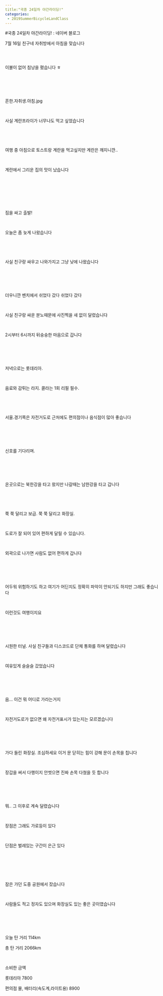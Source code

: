 ```yaml
---
title:"국종 24일차 야간라이딩!"
categories:
 - 2019SummerBicycleLandClass
---
```

#국종 24일차 야간라이딩! : 네이버 블로그
<div class="wrap_rabbit pcol2 _param(1) _postViewArea221592966154" id="post-view221592966154">
<!-- Rabbit HTML --><div class="se-viewer se-theme-default" lang="ko-KR">
<!-- SE_DOC_HEADER_END -->
<div class="se-main-container">
<div class="se-component se-text se-l-default" id="SE-e1c076db-3268-4607-a613-4c12db84ee5c">
<div class="se-component-content">
<div class="se-section se-section-text se-l-default">
<div class="se-module se-module-text"><!-- SE-TEXT { --><p class="se-text-paragraph se-text-paragraph-align-" id="SE-60f5cee5-06f6-43fb-993e-7bac69506a27" style=""><span class="se-fs- se-ff-" id="SE-f80e57f4-1355-4517-b7be-09fb26049b82" style="">7월 16일 친구네 자취방에서 아침을 맞습니다</span></p><!-- } SE-TEXT --><!-- SE-TEXT { --><p class="se-text-paragraph se-text-paragraph-align-" id="SE-de586cf6-dc73-4019-99da-df51dede280b" style=""><span class="se-fs- se-ff-" id="SE-5d3bfe40-6d00-45fd-8677-87690f274d4a" style="">​</span></p><!-- } SE-TEXT --></div>
</div>
</div>
</div> <div class="se-component se-image se-l-default" id="SE-6e0d2f92-5d29-4f56-9afb-affd9349dd02">
<div class="se-component-content se-component-content-fit">
<div class="se-section se-section-image se-l-default se-section-align-">
<a class="se-module se-module-image __se_image_link __se_link" data-linkdata='{"id" : "SE-6e0d2f92-5d29-4f56-9afb-affd9349dd02", "src" : "https://postfiles.pstatic.net/MjAxOTA3MjJfNjQg/MDAxNTYzNzkyNzQ3Nzk0.pVGHLXIDqh_KLB9o9grx01T6Fj5rwHZs7n7s2G1at9Eg.9ve-BYwSg1542ltAL5sQo9LPvnTTHvI6XqKP_-KpDokg.JPEG.dls32208/20190716_022103.jpg", "linkUse" : "false", "link" : ""}' data-linktype="img" href="#" onclick="return false;" style=" ">
<img alt="" class="se-image-resource" data-height="1232" data-lazy-src="https://postfiles.pstatic.net/MjAxOTA3MjJfNjQg/MDAxNTYzNzkyNzQ3Nzk0.pVGHLXIDqh_KLB9o9grx01T6Fj5rwHZs7n7s2G1at9Eg.9ve-BYwSg1542ltAL5sQo9LPvnTTHvI6XqKP_-KpDokg.JPEG.dls32208/20190716_022103.jpg?type=w966" data-width="693" src="https://postfiles.pstatic.net/MjAxOTA3MjJfNjQg/MDAxNTYzNzkyNzQ3Nzk0.pVGHLXIDqh_KLB9o9grx01T6Fj5rwHZs7n7s2G1at9Eg.9ve-BYwSg1542ltAL5sQo9LPvnTTHvI6XqKP_-KpDokg.JPEG.dls32208/20190716_022103.jpg?type=w80_blur">
</img></a> </div>
</div>
</div> <div class="se-component se-text se-l-default" id="SE-d3a5a731-e25f-4577-92df-709512059a50">
<div class="se-component-content">
<div class="se-section se-section-text se-l-default">
<div class="se-module se-module-text"><!-- SE-TEXT { --><p class="se-text-paragraph se-text-paragraph-align-" id="SE-c2b13d65-5585-4669-aea7-9647e88e6c70" style=""><span class="se-fs- se-ff-" id="SE-f2a4a55c-f291-4d93-9af4-6f935cc50156" style="">이불이 없어 침낭을 폈습니다 ㅎ</span></p><!-- } SE-TEXT --><!-- SE-TEXT { --><p class="se-text-paragraph se-text-paragraph-align-" id="SE-44fec364-3a39-4ba1-8d76-1feab66a7fab" style=""><span class="se-fs- se-ff-" id="SE-ead68c23-2c1e-47fc-9374-95d00b98a701" style="">​</span></p><!-- } SE-TEXT --><!-- SE-TEXT { --><p class="se-text-paragraph se-text-paragraph-align-" id="SE-3790f23d-f42f-4290-9c6a-86cf6dd6109f" style=""><span class="se-fs- se-ff-" id="SE-489e882b-c153-4d98-a36c-65207d4b52ff" style="">​</span></p><!-- } SE-TEXT --></div>
</div>
</div>
</div> <div class="se-component se-image se-l-default" id="SE-5a208364-db99-42b1-8417-269b80f63e0c">
<div class="se-component-content se-component-content-fit">
<div class="se-section se-section-image se-l-default se-section-align-">
<a class="se-module se-module-image __se_image_link __se_link" data-linkdata='{"id" : "SE-5a208364-db99-42b1-8417-269b80f63e0c", "src" : "https://postfiles.pstatic.net/MjAxOTA3MjJfMTY4/MDAxNTYzNzkyNzUwMzQ5.6vusdwH9wuo6eOU04H5xmPVbUxHOERoBLVIYcRtnPmUg.gVEcJuXx78lV4F86KS5bgZKUxAA8ATudpTOo4KtPNAEg.JPEG.dls32208/20190716_133126.jpg", "linkUse" : "false", "link" : ""}' data-linktype="img" href="#" onclick="return false;" style=" ">
<img alt="" class="se-image-resource" data-height="1232" data-lazy-src="https://postfiles.pstatic.net/MjAxOTA3MjJfMTY4/MDAxNTYzNzkyNzUwMzQ5.6vusdwH9wuo6eOU04H5xmPVbUxHOERoBLVIYcRtnPmUg.gVEcJuXx78lV4F86KS5bgZKUxAA8ATudpTOo4KtPNAEg.JPEG.dls32208/20190716_133126.jpg?type=w966" data-width="693" src="https://postfiles.pstatic.net/MjAxOTA3MjJfMTY4/MDAxNTYzNzkyNzUwMzQ5.6vusdwH9wuo6eOU04H5xmPVbUxHOERoBLVIYcRtnPmUg.gVEcJuXx78lV4F86KS5bgZKUxAA8ATudpTOo4KtPNAEg.JPEG.dls32208/20190716_133126.jpg?type=w80_blur">
</img></a> </div>
</div>
</div> <div class="se-component se-text se-l-default" id="SE-ade3651f-66b8-498e-b2de-0f87a72cf5ef">
<div class="se-component-content">
<div class="se-section se-section-text se-l-default">
<div class="se-module se-module-text"><!-- SE-TEXT { --><p class="se-text-paragraph se-text-paragraph-align-" id="SE-53fd294d-2c62-4bcc-8d06-673fe4af3299" style=""><span class="se-fs- se-ff-" id="SE-5645be4f-bc02-4d7c-8a17-e450ae2febf4" style="">흔한.자취생.아침.jpg</span></p><!-- } SE-TEXT --><!-- SE-TEXT { --><p class="se-text-paragraph se-text-paragraph-align-" id="SE-5c0aa268-879a-4d52-9e5d-605994c8aa47" style=""><span class="se-fs- se-ff-" id="SE-c91ec35a-4cc6-43a5-a6c6-4ebc65426a47" style="">​</span></p><!-- } SE-TEXT --><!-- SE-TEXT { --><p class="se-text-paragraph se-text-paragraph-align-" id="SE-9abd9a25-8cd5-41e9-a638-c97c00003e79" style=""><span class="se-fs- se-ff-" id="SE-1c284af2-172d-4833-98e6-721b482dc018" style="">사실 계란프라이가 너무나도 먹고 싶었습니다</span></p><!-- } SE-TEXT --><!-- SE-TEXT { --><p class="se-text-paragraph se-text-paragraph-align-" id="SE-62606d51-eb09-4f74-af25-007c3d99ea5c" style=""><span class="se-fs- se-ff-" id="SE-a8622d7b-549c-4998-b725-06596e32da0f" style="">​</span></p><!-- } SE-TEXT --><!-- SE-TEXT { --><p class="se-text-paragraph se-text-paragraph-align-" id="SE-fbda34a5-a5c6-44f6-bf95-1e88ab7b703e" style=""><span class="se-fs- se-ff-" id="SE-e08e8123-c752-4712-afc9-eefe45f3547b" style="">​</span></p><!-- } SE-TEXT --><!-- SE-TEXT { --><p class="se-text-paragraph se-text-paragraph-align-" id="SE-b72ca21f-589a-4a6a-8daa-29738f4c6f61" style=""><span class="se-fs- se-ff-" id="SE-65567a10-2b31-40d8-9e6f-b7a4e9f30469" style="">여행 중 아침으로 토스트랑 계란을 먹고싶지만 계란은 깨지니깐..</span></p><!-- } SE-TEXT --><!-- SE-TEXT { --><p class="se-text-paragraph se-text-paragraph-align-" id="SE-ab720623-96d6-4149-9c06-b3b2821ba5e8" style=""><span class="se-fs- se-ff-" id="SE-bc186b02-36bc-4893-84a7-1b57959190c2" style="">​</span></p><!-- } SE-TEXT --><!-- SE-TEXT { --><p class="se-text-paragraph se-text-paragraph-align-" id="SE-8a33cd71-1fe6-4e78-b0b8-d290fa043f3b" style=""><span class="se-fs- se-ff-" id="SE-53227eb7-fa4b-48ca-b0d1-058d266b15d3" style="">계란에서 그리운 집의 맛이 났습니다</span></p><!-- } SE-TEXT --><!-- SE-TEXT { --><p class="se-text-paragraph se-text-paragraph-align-" id="SE-a45f2155-97e1-481d-8293-ca86cb141224" style=""><span class="se-fs- se-ff-" id="SE-88b2de9d-8183-4041-a61b-80a72422a8b7" style="">​</span></p><!-- } SE-TEXT --><!-- SE-TEXT { --><p class="se-text-paragraph se-text-paragraph-align-" id="SE-7e5f475f-1a01-4e48-949d-7580af53ac21" style=""><span class="se-fs- se-ff-" id="SE-1e916746-6aba-4385-a912-59d5b3ecbe95" style="">​</span></p><!-- } SE-TEXT --><!-- SE-TEXT { --><p class="se-text-paragraph se-text-paragraph-align-" id="SE-ee1decd8-7b40-4e0a-b22a-5ac76f269c75" style=""><span class="se-fs- se-ff-" id="SE-9cd5329a-6736-4710-819c-5bcab05d2214" style="">​</span></p><!-- } SE-TEXT --></div>
</div>
</div>
</div> <div class="se-component se-image se-l-default" id="SE-103f06d6-8de8-43ce-b203-d82af9d03c42">
<div class="se-component-content se-component-content-fit">
<div class="se-section se-section-image se-l-default se-section-align-">
<a class="se-module se-module-image __se_image_link __se_link" data-linkdata='{"id" : "SE-103f06d6-8de8-43ce-b203-d82af9d03c42", "src" : "https://postfiles.pstatic.net/MjAxOTA3MjJfNiAg/MDAxNTYzNzkyNzUxODY3.qbPeqfxUY9p0EYaAYEBgtPNyzIKuTLLQ5dlPpmpGV6Mg.51-U3EzGBjvmTm3we9nI_ZDWX8sV4JjM4wFslZoNfu0g.JPEG.dls32208/20190716_154424.jpg", "linkUse" : "false", "link" : ""}' data-linktype="img" href="#" onclick="return false;" style=" ">
<img alt="" class="se-image-resource" data-height="1232" data-lazy-src="https://postfiles.pstatic.net/MjAxOTA3MjJfNiAg/MDAxNTYzNzkyNzUxODY3.qbPeqfxUY9p0EYaAYEBgtPNyzIKuTLLQ5dlPpmpGV6Mg.51-U3EzGBjvmTm3we9nI_ZDWX8sV4JjM4wFslZoNfu0g.JPEG.dls32208/20190716_154424.jpg?type=w966" data-width="693" src="https://postfiles.pstatic.net/MjAxOTA3MjJfNiAg/MDAxNTYzNzkyNzUxODY3.qbPeqfxUY9p0EYaAYEBgtPNyzIKuTLLQ5dlPpmpGV6Mg.51-U3EzGBjvmTm3we9nI_ZDWX8sV4JjM4wFslZoNfu0g.JPEG.dls32208/20190716_154424.jpg?type=w80_blur">
</img></a> </div>
</div>
</div> <div class="se-component se-text se-l-default" id="SE-3acd7157-8359-4cc5-b519-6e42eb1e3e52">
<div class="se-component-content">
<div class="se-section se-section-text se-l-default">
<div class="se-module se-module-text"><!-- SE-TEXT { --><p class="se-text-paragraph se-text-paragraph-align-" id="SE-3411aac6-7e1e-4520-90e0-7138fbea6cac" style=""><span class="se-fs- se-ff-" id="SE-f05f2d2c-f726-4adb-9a6d-6f9a80e7097d" style="">짐을 싸고 출발!</span></p><!-- } SE-TEXT --><!-- SE-TEXT { --><p class="se-text-paragraph se-text-paragraph-align-" id="SE-00673cb7-0486-45ce-bb23-629cc5d53aad" style=""><span class="se-fs- se-ff-" id="SE-e2ceeb62-6b23-4f2d-8c36-b7feb03c3074" style="">​</span></p><!-- } SE-TEXT --><!-- SE-TEXT { --><p class="se-text-paragraph se-text-paragraph-align-" id="SE-c97617c1-4c67-48fe-a68f-a002fec1fa1a" style=""><span class="se-fs- se-ff-" id="SE-97aa050c-16eb-4f08-8f98-58838041872c" style="">오늘은 좀 늦게 나왔습니다</span></p><!-- } SE-TEXT --><!-- SE-TEXT { --><p class="se-text-paragraph se-text-paragraph-align-" id="SE-549a50d4-7fae-4a9f-a443-2ffe1ae89d49" style=""><span class="se-fs- se-ff-" id="SE-d0bc760c-f067-41d0-b881-4ffc638489ac" style="">​</span></p><!-- } SE-TEXT --><!-- SE-TEXT { --><p class="se-text-paragraph se-text-paragraph-align-" id="SE-d8d05fff-addd-4646-83b7-ffbc221cf8ef" style=""><span class="se-fs- se-ff-" id="SE-3ad8094c-62ed-4190-b0f8-1286ea9c4599" style="">​</span></p><!-- } SE-TEXT --><!-- SE-TEXT { --><p class="se-text-paragraph se-text-paragraph-align-" id="SE-d3568089-914d-4b83-9eeb-ec036a298558" style=""><span class="se-fs- se-ff-" id="SE-57a61f98-facd-44d0-92f5-f867e2fd7bee" style="">사실 친구랑 싸우고 나와가지고 그냥 낮에 나왔습니다</span></p><!-- } SE-TEXT --><!-- SE-TEXT { --><p class="se-text-paragraph se-text-paragraph-align-" id="SE-36235492-60a7-4c6e-b4bb-26448de664a2" style=""><span class="se-fs- se-ff-" id="SE-36bedaab-a482-4fae-a192-a30fa30aef4c" style="">​</span></p><!-- } SE-TEXT --><!-- SE-TEXT { --><p class="se-text-paragraph se-text-paragraph-align-" id="SE-4b8786ae-a13a-4f70-b74e-734caaafb5f7" style=""><span class="se-fs- se-ff-" id="SE-1d192a74-046c-46c5-b826-98ebd79aa321" style="">​</span></p><!-- } SE-TEXT --></div>
</div>
</div>
</div> <div class="se-component se-image se-l-default" id="SE-e9cb8312-9292-44dc-a629-891f4e55680a">
<div class="se-component-content se-component-content-fit">
<div class="se-section se-section-image se-l-default se-section-align-">
<a class="se-module se-module-image __se_image_link __se_link" data-linkdata='{"id" : "SE-e9cb8312-9292-44dc-a629-891f4e55680a", "src" : "https://postfiles.pstatic.net/MjAxOTA3MjJfMjUw/MDAxNTYzNzkyNzUzOTEy.kn0mm3DZj6Q2tBSvhRlLZLsl0sRx7E0-aj6bTrvGPzIg.n2cgzDbeHY6mw9xPTPeE0r_tWDJsdzEhXlhb_i36PLAg.JPEG.dls32208/20190716_170705.jpg", "linkUse" : "false", "link" : ""}' data-linktype="img" href="#" onclick="return false;" style=" ">
<img alt="" class="se-image-resource" data-height="389" data-lazy-src="https://postfiles.pstatic.net/MjAxOTA3MjJfMjUw/MDAxNTYzNzkyNzUzOTEy.kn0mm3DZj6Q2tBSvhRlLZLsl0sRx7E0-aj6bTrvGPzIg.n2cgzDbeHY6mw9xPTPeE0r_tWDJsdzEhXlhb_i36PLAg.JPEG.dls32208/20190716_170705.jpg?type=w966" data-width="693" src="https://postfiles.pstatic.net/MjAxOTA3MjJfMjUw/MDAxNTYzNzkyNzUzOTEy.kn0mm3DZj6Q2tBSvhRlLZLsl0sRx7E0-aj6bTrvGPzIg.n2cgzDbeHY6mw9xPTPeE0r_tWDJsdzEhXlhb_i36PLAg.JPEG.dls32208/20190716_170705.jpg?type=w80_blur">
</img></a> </div>
</div>
</div> <div class="se-component se-text se-l-default" id="SE-2068877b-9205-47c3-833f-086057160d94">
<div class="se-component-content">
<div class="se-section se-section-text se-l-default">
<div class="se-module se-module-text"><!-- SE-TEXT { --><p class="se-text-paragraph se-text-paragraph-align-" id="SE-c1ef0a27-1d16-404b-894d-12c4318bba7e" style=""><span class="se-fs- se-ff-" id="SE-688852f1-7494-49b4-94ea-27b8f651c541" style="">더우니깐 벤치에서 쉬었다 갔다 쉬었다 갔다</span></p><!-- } SE-TEXT --><!-- SE-TEXT { --><p class="se-text-paragraph se-text-paragraph-align-" id="SE-28fe957d-c7ee-45da-bb0a-9e6a28f24612" style=""><span class="se-fs- se-ff-" id="SE-c50c3266-cd94-4d4f-90c9-57323994b225" style="">​</span></p><!-- } SE-TEXT --><!-- SE-TEXT { --><p class="se-text-paragraph se-text-paragraph-align-" id="SE-cf42c337-35f1-462d-9b07-f4a6aa829afd" style=""><span class="se-fs- se-ff-" id="SE-94424bc3-b3fc-4a0a-868c-bd9b7f0ac282" style="">사실 친구랑 싸운 분노때문에 사진찍을 새 없이 달렸습니다</span></p><!-- } SE-TEXT --><!-- SE-TEXT { --><p class="se-text-paragraph se-text-paragraph-align-" id="SE-3118ea9e-e16b-44e9-8758-1212a42a359d" style=""><span class="se-fs- se-ff-" id="SE-bc9f383b-c68d-45ae-9188-df6920bee6aa" style="">​</span></p><!-- } SE-TEXT --><!-- SE-TEXT { --><p class="se-text-paragraph se-text-paragraph-align-" id="SE-cb7ecfac-0275-4963-a658-83a57f0d6fcc" style=""><span class="se-fs- se-ff-" id="SE-cc98ebf3-1dfb-4321-a0a0-4cef7ffee897" style="">2시부터 6시까지 뒤숭숭한 마음으로 갑니다</span></p><!-- } SE-TEXT --><!-- SE-TEXT { --><p class="se-text-paragraph se-text-paragraph-align-" id="SE-f58d351c-39ca-4c2e-be3b-2f19375c5054" style=""><span class="se-fs- se-ff-" id="SE-52eb4c18-f4a4-4aa5-a822-5d2124535e25" style="">​</span></p><!-- } SE-TEXT --><!-- SE-TEXT { --><p class="se-text-paragraph se-text-paragraph-align-" id="SE-ec2949dc-b048-4484-beb8-3ea8a05ed0cd" style=""><span class="se-fs- se-ff-" id="SE-34b13599-0940-4f1a-b3cf-f9c3f289b272" style="">​</span></p><!-- } SE-TEXT --></div>
</div>
</div>
</div> <div class="se-component se-image se-l-default" id="SE-c1bf90e2-755e-4e4e-9570-4f1d29c6cb56">
<div class="se-component-content se-component-content-fit">
<div class="se-section se-section-image se-l-default se-section-align-">
<a class="se-module se-module-image __se_image_link __se_link" data-linkdata='{"id" : "SE-c1bf90e2-755e-4e4e-9570-4f1d29c6cb56", "src" : "https://postfiles.pstatic.net/MjAxOTA3MjJfOTEg/MDAxNTYzNzkyNzU0OTM3.Ktn3ZFHIaaWvK5wRjUNQX-StmjmWsLHujiFy3cyIGxEg.Lo9mNOvMfWcvNM0iTrI06fj4yqBefsKWXZstAqFVpEAg.JPEG.dls32208/20190716_184737.jpg", "linkUse" : "false", "link" : ""}' data-linktype="img" href="#" onclick="return false;" style=" ">
<img alt="" class="se-image-resource" data-height="389" data-lazy-src="https://postfiles.pstatic.net/MjAxOTA3MjJfOTEg/MDAxNTYzNzkyNzU0OTM3.Ktn3ZFHIaaWvK5wRjUNQX-StmjmWsLHujiFy3cyIGxEg.Lo9mNOvMfWcvNM0iTrI06fj4yqBefsKWXZstAqFVpEAg.JPEG.dls32208/20190716_184737.jpg?type=w966" data-width="693" src="https://postfiles.pstatic.net/MjAxOTA3MjJfOTEg/MDAxNTYzNzkyNzU0OTM3.Ktn3ZFHIaaWvK5wRjUNQX-StmjmWsLHujiFy3cyIGxEg.Lo9mNOvMfWcvNM0iTrI06fj4yqBefsKWXZstAqFVpEAg.JPEG.dls32208/20190716_184737.jpg?type=w80_blur"/>
</a> </div>
</div>
</div> <div class="se-component se-image se-l-default" id="SE-4961d6e3-dfaa-425d-925a-134319ce0266">
<div class="se-component-content se-component-content-fit">
<div class="se-section se-section-image se-l-default se-section-align-">
<a class="se-module se-module-image __se_image_link __se_link" data-linkdata='{"id" : "SE-4961d6e3-dfaa-425d-925a-134319ce0266", "src" : "https://postfiles.pstatic.net/MjAxOTA3MjJfMjEw/MDAxNTYzNzkyNzU2MDI0.H_V9sEnwoWfuLeJUPCK_7KBiNnUWgbfDbkGHRZCi2SMg.JD4Kw-BOhaDpr1yLY3ovoEeWksqZ-xsGltWVJU2OgZEg.JPEG.dls32208/20190716_185740.jpg", "linkUse" : "false", "link" : ""}' data-linktype="img" href="#" onclick="return false;" style=" ">
<img alt="" class="se-image-resource" data-height="389" data-lazy-src="https://postfiles.pstatic.net/MjAxOTA3MjJfMjEw/MDAxNTYzNzkyNzU2MDI0.H_V9sEnwoWfuLeJUPCK_7KBiNnUWgbfDbkGHRZCi2SMg.JD4Kw-BOhaDpr1yLY3ovoEeWksqZ-xsGltWVJU2OgZEg.JPEG.dls32208/20190716_185740.jpg?type=w966" data-width="693" src="https://postfiles.pstatic.net/MjAxOTA3MjJfMjEw/MDAxNTYzNzkyNzU2MDI0.H_V9sEnwoWfuLeJUPCK_7KBiNnUWgbfDbkGHRZCi2SMg.JD4Kw-BOhaDpr1yLY3ovoEeWksqZ-xsGltWVJU2OgZEg.JPEG.dls32208/20190716_185740.jpg?type=w80_blur"/>
</a> </div>
</div>
</div> <div class="se-component se-text se-l-default" id="SE-f275854d-785b-42e4-8f10-4452572b684a">
<div class="se-component-content">
<div class="se-section se-section-text se-l-default">
<div class="se-module se-module-text"><!-- SE-TEXT { --><p class="se-text-paragraph se-text-paragraph-align-" id="SE-b9935cbd-a9a7-4548-83f5-1c376731da84" style=""><span class="se-fs- se-ff-" id="SE-a33f8a66-250c-42ac-b706-1f4144955bed" style="">저녁으로는 롯데리아.</span></p><!-- } SE-TEXT --><!-- SE-TEXT { --><p class="se-text-paragraph se-text-paragraph-align-" id="SE-a06bdbf3-2e96-4394-9ee5-56b2271f9e10" style=""><span class="se-fs- se-ff-" id="SE-5e6a8882-5273-486c-abd2-277ca27d6837" style="">​</span></p><!-- } SE-TEXT --><!-- SE-TEXT { --><p class="se-text-paragraph se-text-paragraph-align-" id="SE-6dcb0187-110d-4f04-b2fe-8bff5bfebbc9" style=""><span class="se-fs- se-ff-" id="SE-f253ac4a-e248-4147-88a9-fa74b9fce8db" style="">음료와 감튀는 라지. 콜라는 1회 리필 필수.</span></p><!-- } SE-TEXT --><!-- SE-TEXT { --><p class="se-text-paragraph se-text-paragraph-align-" id="SE-48b59a8d-1607-4eb2-9a5e-d8af28f8d1a0" style=""><span class="se-fs- se-ff-" id="SE-8acee549-9934-4ca0-b7eb-8c17d68f331f" style="">​</span></p><!-- } SE-TEXT --><!-- SE-TEXT { --><p class="se-text-paragraph se-text-paragraph-align-" id="SE-434a7e3d-174e-496b-8bd0-af88646787f6" style=""><span class="se-fs- se-ff-" id="SE-d0c349ea-5e42-42a6-8a00-48d15d9edf95" style="">​</span></p><!-- } SE-TEXT --><!-- SE-TEXT { --><p class="se-text-paragraph se-text-paragraph-align-" id="SE-37f8d416-cb20-425a-b8a5-593be36fd651" style=""><span class="se-fs- se-ff-" id="SE-d0c9e123-b663-4042-bc1c-cfa4fc4ae09c" style="">서울.경기쪽은 자전거도로 근처에도 편의점이나 음식점이 많아 좋습니다</span></p><!-- } SE-TEXT --><!-- SE-TEXT { --><p class="se-text-paragraph se-text-paragraph-align-" id="SE-1de6360f-14a3-4a5f-aa3d-9d8ea8b0a05b" style=""><span class="se-fs- se-ff-" id="SE-31f73e57-3823-43ae-b3ad-e1f7a5a75868" style="">​</span></p><!-- } SE-TEXT --><!-- SE-TEXT { --><p class="se-text-paragraph se-text-paragraph-align-" id="SE-1147c0a3-d212-488b-955b-2216d70a479b" style=""><span class="se-fs- se-ff-" id="SE-5e2dc1c5-6645-40be-b192-d36b5c6a8fb2" style="">​</span></p><!-- } SE-TEXT --></div>
</div>
</div>
</div> <div class="se-component se-image se-l-default" id="SE-533e5896-13fd-4075-b2bc-426a3058895b">
<div class="se-component-content se-component-content-fit">
<div class="se-section se-section-image se-l-default se-section-align-">
<a class="se-module se-module-image __se_image_link __se_link" data-linkdata='{"id" : "SE-533e5896-13fd-4075-b2bc-426a3058895b", "src" : "https://postfiles.pstatic.net/MjAxOTA3MjJfMTQg/MDAxNTYzNzkyNzU3MTAw.xye2f7dbFF6tEY2r2vCnQRNNfL-BULYz55gqWtZtG1Ug.lklSE-IoTnKEj8Ce57qdt8EgUtUsa9Rg323UKkalSCMg.JPEG.dls32208/20190716_193016.jpg", "linkUse" : "false", "link" : ""}' data-linktype="img" href="#" onclick="return false;" style=" ">
<img alt="" class="se-image-resource" data-height="389" data-lazy-src="https://postfiles.pstatic.net/MjAxOTA3MjJfMTQg/MDAxNTYzNzkyNzU3MTAw.xye2f7dbFF6tEY2r2vCnQRNNfL-BULYz55gqWtZtG1Ug.lklSE-IoTnKEj8Ce57qdt8EgUtUsa9Rg323UKkalSCMg.JPEG.dls32208/20190716_193016.jpg?type=w966" data-width="693" src="https://postfiles.pstatic.net/MjAxOTA3MjJfMTQg/MDAxNTYzNzkyNzU3MTAw.xye2f7dbFF6tEY2r2vCnQRNNfL-BULYz55gqWtZtG1Ug.lklSE-IoTnKEj8Ce57qdt8EgUtUsa9Rg323UKkalSCMg.JPEG.dls32208/20190716_193016.jpg?type=w80_blur"/>
</a> </div>
</div>
</div> <div class="se-component se-image se-l-default" id="SE-76dc8541-ce32-4a94-9338-cf15b49b8c2f">
<div class="se-component-content se-component-content-fit">
<div class="se-section se-section-image se-l-default se-section-align-">
<a class="se-module se-module-image __se_image_link __se_link" data-linkdata='{"id" : "SE-76dc8541-ce32-4a94-9338-cf15b49b8c2f", "src" : "https://postfiles.pstatic.net/MjAxOTA3MjJfODcg/MDAxNTYzNzkyNzU4MTkw.bl5wkhLtExRbIXEN8y__LhDsGvZgCVL6T7EEZxAGwtgg.7N2-Ms1N6yDuUrWbLu-owhwo9lotjPzK6Uz8m5dMlCkg.JPEG.dls32208/20190716_193021.jpg", "linkUse" : "false", "link" : ""}' data-linktype="img" href="#" onclick="return false;" style=" ">
<img alt="" class="se-image-resource" data-height="389" data-lazy-src="https://postfiles.pstatic.net/MjAxOTA3MjJfODcg/MDAxNTYzNzkyNzU4MTkw.bl5wkhLtExRbIXEN8y__LhDsGvZgCVL6T7EEZxAGwtgg.7N2-Ms1N6yDuUrWbLu-owhwo9lotjPzK6Uz8m5dMlCkg.JPEG.dls32208/20190716_193021.jpg?type=w966" data-width="693" src="https://postfiles.pstatic.net/MjAxOTA3MjJfODcg/MDAxNTYzNzkyNzU4MTkw.bl5wkhLtExRbIXEN8y__LhDsGvZgCVL6T7EEZxAGwtgg.7N2-Ms1N6yDuUrWbLu-owhwo9lotjPzK6Uz8m5dMlCkg.JPEG.dls32208/20190716_193021.jpg?type=w80_blur"/>
</a> </div>
</div>
</div> <div class="se-component se-text se-l-default" id="SE-436f0e8e-9bf8-45f5-8eb6-5883a13c40db">
<div class="se-component-content">
<div class="se-section se-section-text se-l-default">
<div class="se-module se-module-text"><!-- SE-TEXT { --><p class="se-text-paragraph se-text-paragraph-align-" id="SE-d587dd46-05bf-4575-a01f-cad367d03470" style=""><span class="se-fs- se-ff-" id="SE-d47c5db5-6fd1-4e29-ba2e-e786e91c7416" style="">신호를 기다리며.</span></p><!-- } SE-TEXT --><!-- SE-TEXT { --><p class="se-text-paragraph se-text-paragraph-align-" id="SE-b0e00ad6-5e34-430c-a2bb-c9bfccef52ee" style=""><span class="se-fs- se-ff-" id="SE-9e5b2e3b-f12b-498e-b7fe-a69893cd0bfd" style="">​</span></p><!-- } SE-TEXT --><!-- SE-TEXT { --><p class="se-text-paragraph se-text-paragraph-align-" id="SE-c3a5a621-c510-4772-8a88-e3ee0a0ca6a9" style=""><span class="se-fs- se-ff-" id="SE-f7cc52ac-d0b8-4a7b-bbd6-939de3472c6d" style="">​</span></p><!-- } SE-TEXT --></div>
</div>
</div>
</div> <div class="se-component se-image se-l-default" id="SE-8847faf4-662d-433e-b066-1e12f63cc6c9">
<div class="se-component-content se-component-content-fit">
<div class="se-section se-section-image se-l-default se-section-align-">
<a class="se-module se-module-image __se_image_link __se_link" data-linkdata='{"id" : "SE-8847faf4-662d-433e-b066-1e12f63cc6c9", "src" : "https://postfiles.pstatic.net/MjAxOTA3MjJfMjM0/MDAxNTYzNzkyNzYwMzY1.P-H51E_nyVJe8HUx0trIUS1B2g3aTRQd0tdpe3gqezIg.o8chfk4OmMpc1Qc-TX7bRHQQBjdWH5yLT1N21s5Mnq4g.JPEG.dls32208/20190716_194516.jpg", "linkUse" : "false", "link" : ""}' data-linktype="img" href="#" onclick="return false;" style=" ">
<img alt="" class="se-image-resource" data-height="389" data-lazy-src="https://postfiles.pstatic.net/MjAxOTA3MjJfMjM0/MDAxNTYzNzkyNzYwMzY1.P-H51E_nyVJe8HUx0trIUS1B2g3aTRQd0tdpe3gqezIg.o8chfk4OmMpc1Qc-TX7bRHQQBjdWH5yLT1N21s5Mnq4g.JPEG.dls32208/20190716_194516.jpg?type=w966" data-width="693" src="https://postfiles.pstatic.net/MjAxOTA3MjJfMjM0/MDAxNTYzNzkyNzYwMzY1.P-H51E_nyVJe8HUx0trIUS1B2g3aTRQd0tdpe3gqezIg.o8chfk4OmMpc1Qc-TX7bRHQQBjdWH5yLT1N21s5Mnq4g.JPEG.dls32208/20190716_194516.jpg?type=w80_blur"/>
</a> </div>
</div>
</div> <div class="se-component se-text se-l-default" id="SE-a4263be0-4ba1-41c9-9683-da85c34143f2">
<div class="se-component-content">
<div class="se-section se-section-text se-l-default">
<div class="se-module se-module-text"><!-- SE-TEXT { --><p class="se-text-paragraph se-text-paragraph-align-" id="SE-8c4ef249-8c82-4a22-a41a-a608e5e1b1b9" style=""><span class="se-fs- se-ff-" id="SE-d8e46368-2488-4bd4-b5c1-b333563cb2eb" style="">온곳으로는 북한강을 타고 왔지만 나갈때는 남한강을 타고 갑니다</span></p><!-- } SE-TEXT --><!-- SE-TEXT { --><p class="se-text-paragraph se-text-paragraph-align-" id="SE-57dc8d63-8f68-4435-af43-5505c17f1283" style=""><span class="se-fs- se-ff-" id="SE-9cb7518b-eaa4-4626-8714-b99a9e6ea4a3" style="">​</span></p><!-- } SE-TEXT --><!-- SE-TEXT { --><p class="se-text-paragraph se-text-paragraph-align-" id="SE-507083be-c58e-406e-b1b6-19c16af4d787" style=""><span class="se-fs- se-ff-" id="SE-36e749c0-966c-4543-927f-03845d2f8b81" style="">​</span></p><!-- } SE-TEXT --><!-- SE-TEXT { --><p class="se-text-paragraph se-text-paragraph-align-" id="SE-d0094684-6261-4a11-a6bd-707d3d4bb740" style=""><span class="se-fs- se-ff-" id="SE-b7c2f08c-9f7e-4761-b0b8-dfa222101028" style="">쭉 쭉 달리고 보급.  쭉 쭉 달리고 화장실.</span></p><!-- } SE-TEXT --><!-- SE-TEXT { --><p class="se-text-paragraph se-text-paragraph-align-" id="SE-1cce4edc-2484-4e9e-b818-e81b6eb7d138" style=""><span class="se-fs- se-ff-" id="SE-ee22573e-a621-4ba8-8764-03bb4a77d4eb" style="">​</span></p><!-- } SE-TEXT --><!-- SE-TEXT { --><p class="se-text-paragraph se-text-paragraph-align-" id="SE-14f19f1d-49f3-4c19-aeee-55a3bf0a0c87" style=""><span class="se-fs- se-ff-" id="SE-3f28ae04-c966-450d-aef6-0b89beb89b05" style="">도로가 잘 되어 있어 편하게 달릴 수 있습니다.</span></p><!-- } SE-TEXT --><!-- SE-TEXT { --><p class="se-text-paragraph se-text-paragraph-align-" id="SE-af034374-3052-4a39-ac59-15b320a7fcb2" style=""><span class="se-fs- se-ff-" id="SE-e2e69f4f-7af3-4955-82af-41536aace168" style="">​</span></p><!-- } SE-TEXT --><!-- SE-TEXT { --><p class="se-text-paragraph se-text-paragraph-align-" id="SE-7872367d-3522-4c07-9c0d-b328dbf4597e" style=""><span class="se-fs- se-ff-" id="SE-ae1118ab-1f79-485d-81e1-a18af6e84375" style="">외곽으로 나가면 사람도 없어 편하게 갑니다</span></p><!-- } SE-TEXT --><!-- SE-TEXT { --><p class="se-text-paragraph se-text-paragraph-align-" id="SE-7acd545d-e420-4d35-9d9c-a2a40793783d" style=""><span class="se-fs- se-ff-" id="SE-6c25decd-6765-4996-8731-608967501942" style="">​</span></p><!-- } SE-TEXT --><!-- SE-TEXT { --><p class="se-text-paragraph se-text-paragraph-align-" id="SE-c8c4cf51-7e25-4d1f-a21a-58afcce4ece1" style=""><span class="se-fs- se-ff-" id="SE-225fa528-30e1-49af-9406-c94f6d6f54ac" style="">​</span></p><!-- } SE-TEXT --></div>
</div>
</div>
</div> <div class="se-component se-image se-l-default" id="SE-6192cf77-c11d-4ed0-943d-75f875a1cde4">
<div class="se-component-content se-component-content-fit">
<div class="se-section se-section-image se-l-default se-section-align-">
<a class="se-module se-module-image __se_image_link __se_link" data-linkdata='{"id" : "SE-6192cf77-c11d-4ed0-943d-75f875a1cde4", "src" : "https://postfiles.pstatic.net/MjAxOTA3MjJfMTc3/MDAxNTYzNzkyNzYxMzU2.JCr-u42PK7UJKI4T4eM9GbYIPqA-tEKRSARk-wVao0gg.-l2dYwfJHv1a6RfLX5_DG1toz4z5UJXJtX3LubwODrkg.JPEG.dls32208/20190716_203441.jpg", "linkUse" : "false", "link" : ""}' data-linktype="img" href="#" onclick="return false;" style=" ">
<img alt="" class="se-image-resource" data-height="389" data-lazy-src="https://postfiles.pstatic.net/MjAxOTA3MjJfMTc3/MDAxNTYzNzkyNzYxMzU2.JCr-u42PK7UJKI4T4eM9GbYIPqA-tEKRSARk-wVao0gg.-l2dYwfJHv1a6RfLX5_DG1toz4z5UJXJtX3LubwODrkg.JPEG.dls32208/20190716_203441.jpg?type=w966" data-width="693" src="https://postfiles.pstatic.net/MjAxOTA3MjJfMTc3/MDAxNTYzNzkyNzYxMzU2.JCr-u42PK7UJKI4T4eM9GbYIPqA-tEKRSARk-wVao0gg.-l2dYwfJHv1a6RfLX5_DG1toz4z5UJXJtX3LubwODrkg.JPEG.dls32208/20190716_203441.jpg?type=w80_blur"/>
</a> </div>
</div>
</div> <div class="se-component se-image se-l-default" id="SE-bc445fb8-c724-44c4-a392-a75bbd07e683">
<div class="se-component-content se-component-content-fit">
<div class="se-section se-section-image se-l-default se-section-align-">
<a class="se-module se-module-image __se_image_link __se_link" data-linkdata='{"id" : "SE-bc445fb8-c724-44c4-a392-a75bbd07e683", "src" : "https://postfiles.pstatic.net/MjAxOTA3MjJfMTk5/MDAxNTYzNzkyNzYyNDM2.UgGU7bgU_7SEWYCznxUcaf1Pal2IM4q3g8ITI6k98HUg.a1dJ5bG9BJGmY9SZKXZS-uxFfdVjT1k8RFvhznYFYMog.JPEG.dls32208/20190716_203642.jpg", "linkUse" : "false", "link" : ""}' data-linktype="img" href="#" onclick="return false;" style=" ">
<img alt="" class="se-image-resource" data-height="389" data-lazy-src="https://postfiles.pstatic.net/MjAxOTA3MjJfMTk5/MDAxNTYzNzkyNzYyNDM2.UgGU7bgU_7SEWYCznxUcaf1Pal2IM4q3g8ITI6k98HUg.a1dJ5bG9BJGmY9SZKXZS-uxFfdVjT1k8RFvhznYFYMog.JPEG.dls32208/20190716_203642.jpg?type=w966" data-width="693" src="https://postfiles.pstatic.net/MjAxOTA3MjJfMTk5/MDAxNTYzNzkyNzYyNDM2.UgGU7bgU_7SEWYCznxUcaf1Pal2IM4q3g8ITI6k98HUg.a1dJ5bG9BJGmY9SZKXZS-uxFfdVjT1k8RFvhznYFYMog.JPEG.dls32208/20190716_203642.jpg?type=w80_blur"/>
</a> </div>
</div>
</div> <div class="se-component se-text se-l-default" id="SE-e97f181b-1d2e-41e5-a625-f8d383a6277e">
<div class="se-component-content">
<div class="se-section se-section-text se-l-default">
<div class="se-module se-module-text"><!-- SE-TEXT { --><p class="se-text-paragraph se-text-paragraph-align-" id="SE-d69e2a76-0067-4c7c-a47a-10f66452ddd7" style=""><span class="se-fs- se-ff-" id="SE-0a005223-5d4b-4900-a947-8b84f2c5fca7" style="">어두워 위험하기도 하고 여기가 어딘지도 정확히 파악이 안되기도 하지만 그래도 좋습니다</span></p><!-- } SE-TEXT --><!-- SE-TEXT { --><p class="se-text-paragraph se-text-paragraph-align-" id="SE-b6fc0bd2-1c00-4777-81c7-707237a9d348" style=""><span class="se-fs- se-ff-" id="SE-eaef119d-76f4-4122-9c22-3b465c5add23" style="">​</span></p><!-- } SE-TEXT --><!-- SE-TEXT { --><p class="se-text-paragraph se-text-paragraph-align-" id="SE-0ef80689-7042-46ce-ab91-7727062eb538" style=""><span class="se-fs- se-ff-" id="SE-7d4f599e-8c2c-43d5-82ba-22ba2c35a2c6" style="">이런것도 여행이지요</span></p><!-- } SE-TEXT --><!-- SE-TEXT { --><p class="se-text-paragraph se-text-paragraph-align-" id="SE-34c94547-70a4-4b57-a1dd-4d2514000c46" style=""><span class="se-fs- se-ff-" id="SE-5ae6b032-fb0c-4975-9dc5-f270033de08b" style="">​</span></p><!-- } SE-TEXT --><!-- SE-TEXT { --><p class="se-text-paragraph se-text-paragraph-align-" id="SE-25bbf606-3ff6-4c4d-8eb7-de3ff3564bb2" style=""><span class="se-fs- se-ff-" id="SE-90a4f16b-af94-43d7-8470-a0fab3901725" style="">​</span></p><!-- } SE-TEXT --></div>
</div>
</div>
</div> <div class="se-component se-image se-l-default" id="SE-c8adb3d3-c28c-460f-8c2a-c10e3c064e01">
<div class="se-component-content se-component-content-fit">
<div class="se-section se-section-image se-l-default se-section-align-">
<a class="se-module se-module-image __se_image_link __se_link" data-linkdata='{"id" : "SE-c8adb3d3-c28c-460f-8c2a-c10e3c064e01", "src" : "https://postfiles.pstatic.net/MjAxOTA3MjJfMSAg/MDAxNTYzNzkyNzYzODE2.yfWg7pWMcn9zjS6aVfi2nexOn1F2_FNqypeSXhzrQWsg.UHYCG5jOqKVP9ApbtLGtC7BbpUMdgLmg4MKbADm161Qg.JPEG.dls32208/20190716_204746.jpg", "linkUse" : "false", "link" : ""}' data-linktype="img" href="#" onclick="return false;" style=" ">
<img alt="" class="se-image-resource" data-height="1232" data-lazy-src="https://postfiles.pstatic.net/MjAxOTA3MjJfMSAg/MDAxNTYzNzkyNzYzODE2.yfWg7pWMcn9zjS6aVfi2nexOn1F2_FNqypeSXhzrQWsg.UHYCG5jOqKVP9ApbtLGtC7BbpUMdgLmg4MKbADm161Qg.JPEG.dls32208/20190716_204746.jpg?type=w966" data-width="693" src="https://postfiles.pstatic.net/MjAxOTA3MjJfMSAg/MDAxNTYzNzkyNzYzODE2.yfWg7pWMcn9zjS6aVfi2nexOn1F2_FNqypeSXhzrQWsg.UHYCG5jOqKVP9ApbtLGtC7BbpUMdgLmg4MKbADm161Qg.JPEG.dls32208/20190716_204746.jpg?type=w80_blur"/>
</a> </div>
</div>
</div> <div class="se-component se-image se-l-default" id="SE-ba75231a-6fec-48b1-b1d4-e571076d9736">
<div class="se-component-content se-component-content-fit">
<div class="se-section se-section-image se-l-default se-section-align-">
<a class="se-module se-module-image __se_image_link __se_link" data-linkdata='{"id" : "SE-ba75231a-6fec-48b1-b1d4-e571076d9736", "src" : "https://postfiles.pstatic.net/MjAxOTA3MjJfMjMw/MDAxNTYzNzkyNzY1MTg4.LdaGwJyFraUrjRRiryOXxu5zwKCQcexRSrjvDQld9Ggg.zyWd4ZaTcX5FhGik7d6qYoqsPqrEmoK2glNXqdFWQOIg.JPEG.dls32208/20190716_210059.jpg", "linkUse" : "false", "link" : ""}' data-linktype="img" href="#" onclick="return false;" style=" ">
<img alt="" class="se-image-resource" data-height="1232" data-lazy-src="https://postfiles.pstatic.net/MjAxOTA3MjJfMjMw/MDAxNTYzNzkyNzY1MTg4.LdaGwJyFraUrjRRiryOXxu5zwKCQcexRSrjvDQld9Ggg.zyWd4ZaTcX5FhGik7d6qYoqsPqrEmoK2glNXqdFWQOIg.JPEG.dls32208/20190716_210059.jpg?type=w966" data-width="693" src="https://postfiles.pstatic.net/MjAxOTA3MjJfMjMw/MDAxNTYzNzkyNzY1MTg4.LdaGwJyFraUrjRRiryOXxu5zwKCQcexRSrjvDQld9Ggg.zyWd4ZaTcX5FhGik7d6qYoqsPqrEmoK2glNXqdFWQOIg.JPEG.dls32208/20190716_210059.jpg?type=w80_blur"/>
</a> </div>
</div>
</div> <div class="se-component se-text se-l-default" id="SE-666ef554-2a0c-40ac-9954-85beb63b6ea9">
<div class="se-component-content">
<div class="se-section se-section-text se-l-default">
<div class="se-module se-module-text"><!-- SE-TEXT { --><p class="se-text-paragraph se-text-paragraph-align-" id="SE-2a81ff2b-69a4-4a41-a6bf-58450882734d" style=""><span class="se-fs- se-ff-" id="SE-0458c430-cb94-409c-bdb1-8d7ae19d104b" style="">시원한 터널. 사실 친구들과 디스코드로 단체 통화를 하며 달렸습니다</span></p><!-- } SE-TEXT --><!-- SE-TEXT { --><p class="se-text-paragraph se-text-paragraph-align-" id="SE-e980c399-25f4-4e48-afc5-8b8a071f3b50" style=""><span class="se-fs- se-ff-" id="SE-b7973676-af11-480c-a96e-de5b57f2eb1c" style="">​</span></p><!-- } SE-TEXT --><!-- SE-TEXT { --><p class="se-text-paragraph se-text-paragraph-align-" id="SE-cfab04c5-6f86-42b1-8ff4-e4eb7aee1911" style=""><span class="se-fs- se-ff-" id="SE-dd636f97-fc7c-47bc-9257-0e1d06e718ba" style="">여유있게 슬슬슬 갔었습니다</span></p><!-- } SE-TEXT --><!-- SE-TEXT { --><p class="se-text-paragraph se-text-paragraph-align-" id="SE-747fdcab-073d-4e46-bb32-52f3252ece91" style=""><span class="se-fs- se-ff-" id="SE-2fd757db-4b68-4433-b179-964805a020d0" style="">​</span></p><!-- } SE-TEXT --><!-- SE-TEXT { --><p class="se-text-paragraph se-text-paragraph-align-" id="SE-a2683369-a98a-4443-9be7-23064f5a5644" style=""><span class="se-fs- se-ff-" id="SE-efd9ddd2-3ba8-486f-bd09-bf6438e60f65" style="">​</span></p><!-- } SE-TEXT --></div>
</div>
</div>
</div> <div class="se-component se-image se-l-default" id="SE-3bd49e2f-5da8-457a-9905-7306b0cd42be">
<div class="se-component-content se-component-content-fit">
<div class="se-section se-section-image se-l-default se-section-align-">
<a class="se-module se-module-image __se_image_link __se_link" data-linkdata='{"id" : "SE-3bd49e2f-5da8-457a-9905-7306b0cd42be", "src" : "https://postfiles.pstatic.net/MjAxOTA3MjJfMTQz/MDAxNTYzNzkyNzY3NzQz.p4CLEB9XqZ5P5z3eJrQlQRnZ2phSIVf4v8K0kKr_fAsg.r0G_dcAJxPKan7Qo-TryP0dVuO-O4zZpwJNVBaEHfNgg.JPEG.dls32208/20190716_213602%280%29.jpg", "linkUse" : "false", "link" : ""}' data-linktype="img" href="#" onclick="return false;" style=" ">
<img alt="" class="se-image-resource" data-height="1232" data-lazy-src="https://postfiles.pstatic.net/MjAxOTA3MjJfMTQz/MDAxNTYzNzkyNzY3NzQz.p4CLEB9XqZ5P5z3eJrQlQRnZ2phSIVf4v8K0kKr_fAsg.r0G_dcAJxPKan7Qo-TryP0dVuO-O4zZpwJNVBaEHfNgg.JPEG.dls32208/20190716_213602%280%29.jpg?type=w966" data-width="693" src="https://postfiles.pstatic.net/MjAxOTA3MjJfMTQz/MDAxNTYzNzkyNzY3NzQz.p4CLEB9XqZ5P5z3eJrQlQRnZ2phSIVf4v8K0kKr_fAsg.r0G_dcAJxPKan7Qo-TryP0dVuO-O4zZpwJNVBaEHfNgg.JPEG.dls32208/20190716_213602%280%29.jpg?type=w80_blur"/>
</a> </div>
</div>
</div> <div class="se-component se-text se-l-default" id="SE-f38c1cbf-0145-443b-a46d-104c787383cb">
<div class="se-component-content">
<div class="se-section se-section-text se-l-default">
<div class="se-module se-module-text"><!-- SE-TEXT { --><p class="se-text-paragraph se-text-paragraph-align-" id="SE-11258166-0db6-47bd-8274-e30133fe0e28" style=""><span class="se-fs- se-ff-" id="SE-8cd00f08-9cdf-4cd6-8668-8e6b3f48589e" style="">음... 이건 뭐 어디로 가라는거지</span></p><!-- } SE-TEXT --><!-- SE-TEXT { --><p class="se-text-paragraph se-text-paragraph-align-" id="SE-62537e27-377e-4f1c-9a7c-eba94cdf91af" style=""><span class="se-fs- se-ff-" id="SE-d0df1496-0478-446d-a0e0-7f6a86b6657c" style="">​</span></p><!-- } SE-TEXT --><!-- SE-TEXT { --><p class="se-text-paragraph se-text-paragraph-align-" id="SE-5cb8848a-898c-4860-a069-9e912de9c441" style=""><span class="se-fs- se-ff-" id="SE-69647e6a-f7c6-49e0-88b8-9c5db30dc5f0" style="">자전거도로가 없으면 왜 자전거표시가 있는지는 모르겠습니다</span></p><!-- } SE-TEXT --><!-- SE-TEXT { --><p class="se-text-paragraph se-text-paragraph-align-" id="SE-32b15c23-6ef3-4883-abbf-4f181cbcd916" style=""><span class="se-fs- se-ff-" id="SE-372acb5f-4f71-458e-93dd-5fbf2db4d031" style="">​</span></p><!-- } SE-TEXT --><!-- SE-TEXT { --><p class="se-text-paragraph se-text-paragraph-align-" id="SE-a3de93e2-693c-4553-ba94-c5a913b19c8e" style=""><span class="se-fs- se-ff-" id="SE-2fa35a74-4ce5-41ac-b222-9c9b38e32a0e" style="">​</span></p><!-- } SE-TEXT --></div>
</div>
</div>
</div> <div class="se-component se-image se-l-default" id="SE-1d2246db-fedf-49b6-84a3-cadcd3ec1925">
<div class="se-component-content se-component-content-fit">
<div class="se-section se-section-image se-l-default se-section-align-">
<a class="se-module se-module-image __se_image_link __se_link" data-linkdata='{"id" : "SE-1d2246db-fedf-49b6-84a3-cadcd3ec1925", "src" : "https://postfiles.pstatic.net/MjAxOTA3MjJfMTUx/MDAxNTYzNzkyNzY5MDc0.yeAHw-7YGkpJ50f2gBQqEc7LzeT6huJW6d2jxTuFymog.gCcH1fBNLEMVTWCEvR7WwDjVysapi9eUS3dOKYVbE-Ug.JPEG.dls32208/20190716_214838.jpg", "linkUse" : "false", "link" : ""}' data-linktype="img" href="#" onclick="return false;" style=" ">
<img alt="" class="se-image-resource" data-height="1232" data-lazy-src="https://postfiles.pstatic.net/MjAxOTA3MjJfMTUx/MDAxNTYzNzkyNzY5MDc0.yeAHw-7YGkpJ50f2gBQqEc7LzeT6huJW6d2jxTuFymog.gCcH1fBNLEMVTWCEvR7WwDjVysapi9eUS3dOKYVbE-Ug.JPEG.dls32208/20190716_214838.jpg?type=w966" data-width="693" src="https://postfiles.pstatic.net/MjAxOTA3MjJfMTUx/MDAxNTYzNzkyNzY5MDc0.yeAHw-7YGkpJ50f2gBQqEc7LzeT6huJW6d2jxTuFymog.gCcH1fBNLEMVTWCEvR7WwDjVysapi9eUS3dOKYVbE-Ug.JPEG.dls32208/20190716_214838.jpg?type=w80_blur"/>
</a> </div>
</div>
</div> <div class="se-component se-text se-l-default" id="SE-d4520ef8-9ec5-4ca1-a262-a2bc0568ec89">
<div class="se-component-content">
<div class="se-section se-section-text se-l-default">
<div class="se-module se-module-text"><!-- SE-TEXT { --><p class="se-text-paragraph se-text-paragraph-align-" id="SE-a8a115fa-a50f-4fb2-8f2a-67edf9c5c372" style=""><span class="se-fs- se-ff-" id="SE-940d8826-7e7b-435a-8497-8313390494e1" style="">가다 들린 화장실. 조심하세요 이거 문 닫히는 힘이 강해 문이 손목을 칩니다</span></p><!-- } SE-TEXT --><!-- SE-TEXT { --><p class="se-text-paragraph se-text-paragraph-align-" id="SE-7320a76e-ef31-40bb-8eaa-5ada99783260" style=""><span class="se-fs- se-ff-" id="SE-900906e6-84bf-41e3-8f90-04902249cfe6" style="">​</span></p><!-- } SE-TEXT --><!-- SE-TEXT { --><p class="se-text-paragraph se-text-paragraph-align-" id="SE-1e533238-0a5e-4df9-bfe8-805e449c92da" style=""><span class="se-fs- se-ff-" id="SE-79e49632-0e7e-42cd-aa58-9fd2caff38f1" style="">장갑을 써서 다행이지 안썻으면 진짜 손목 다쳤을 듯 합니다</span></p><!-- } SE-TEXT --><!-- SE-TEXT { --><p class="se-text-paragraph se-text-paragraph-align-" id="SE-b12a5ba5-306b-46af-ba42-ed11892356e5" style=""><span class="se-fs- se-ff-" id="SE-c2d156ea-5b55-4660-8ba6-08ab460ce2d1" style="">​</span></p><!-- } SE-TEXT --><!-- SE-TEXT { --><p class="se-text-paragraph se-text-paragraph-align-" id="SE-481dcf0c-0ee4-4583-9126-9422fa616b9d" style=""><span class="se-fs- se-ff-" id="SE-9e850af1-4a38-4cc7-8c8a-926f9c5747a6" style="">​</span></p><!-- } SE-TEXT --></div>
</div>
</div>
</div> <div class="se-component se-image se-l-default" id="SE-08250d48-1f1b-4470-812c-50dead72a676">
<div class="se-component-content se-component-content-fit">
<div class="se-section se-section-image se-l-default se-section-align-">
<a class="se-module se-module-image __se_image_link __se_link" data-linkdata='{"id" : "SE-08250d48-1f1b-4470-812c-50dead72a676", "src" : "https://postfiles.pstatic.net/MjAxOTA3MjJfMjYz/MDAxNTYzNzkyNzcwNDI2.2wCWMN-2yNMOuowtIQb4D35gzGt5rAIte8MrjUovYgYg.brqfooUT75CHjeBSWnMUBwE3hei2wJ1Bjf-9O-lLhxkg.JPEG.dls32208/20190716_221302.jpg", "linkUse" : "false", "link" : ""}' data-linktype="img" href="#" onclick="return false;" style=" ">
<img alt="" class="se-image-resource" data-height="1232" data-lazy-src="https://postfiles.pstatic.net/MjAxOTA3MjJfMjYz/MDAxNTYzNzkyNzcwNDI2.2wCWMN-2yNMOuowtIQb4D35gzGt5rAIte8MrjUovYgYg.brqfooUT75CHjeBSWnMUBwE3hei2wJ1Bjf-9O-lLhxkg.JPEG.dls32208/20190716_221302.jpg?type=w966" data-width="693" src="https://postfiles.pstatic.net/MjAxOTA3MjJfMjYz/MDAxNTYzNzkyNzcwNDI2.2wCWMN-2yNMOuowtIQb4D35gzGt5rAIte8MrjUovYgYg.brqfooUT75CHjeBSWnMUBwE3hei2wJ1Bjf-9O-lLhxkg.JPEG.dls32208/20190716_221302.jpg?type=w80_blur"/>
</a> </div>
</div>
</div> <div class="se-component se-image se-l-default" id="SE-05333928-e63e-4847-aff1-f1b70b14bdea">
<div class="se-component-content se-component-content-fit">
<div class="se-section se-section-image se-l-default se-section-align-">
<a class="se-module se-module-image __se_image_link __se_link" data-linkdata='{"id" : "SE-05333928-e63e-4847-aff1-f1b70b14bdea", "src" : "https://postfiles.pstatic.net/MjAxOTA3MjJfNjkg/MDAxNTYzNzkyNzcxNzE2.uQCaP-iLyY2-12jwsZ9axeKEi-a-g9eZIt38aEN9TQEg.erjIDJRX0U5RFptCc9xCgqmsNCrC8NihZwEgS2GqUakg.JPEG.dls32208/20190716_223044.jpg", "linkUse" : "false", "link" : ""}' data-linktype="img" href="#" onclick="return false;" style=" ">
<img alt="" class="se-image-resource" data-height="1232" data-lazy-src="https://postfiles.pstatic.net/MjAxOTA3MjJfNjkg/MDAxNTYzNzkyNzcxNzE2.uQCaP-iLyY2-12jwsZ9axeKEi-a-g9eZIt38aEN9TQEg.erjIDJRX0U5RFptCc9xCgqmsNCrC8NihZwEgS2GqUakg.JPEG.dls32208/20190716_223044.jpg?type=w966" data-width="693" src="https://postfiles.pstatic.net/MjAxOTA3MjJfNjkg/MDAxNTYzNzkyNzcxNzE2.uQCaP-iLyY2-12jwsZ9axeKEi-a-g9eZIt38aEN9TQEg.erjIDJRX0U5RFptCc9xCgqmsNCrC8NihZwEgS2GqUakg.JPEG.dls32208/20190716_223044.jpg?type=w80_blur"/>
</a> </div>
</div>
</div> <div class="se-component se-image se-l-default" id="SE-5d8cf385-7ef2-4259-baf3-e934bfd25189">
<div class="se-component-content se-component-content-fit">
<div class="se-section se-section-image se-l-default se-section-align-">
<a class="se-module se-module-image __se_image_link __se_link" data-linkdata='{"id" : "SE-5d8cf385-7ef2-4259-baf3-e934bfd25189", "src" : "https://postfiles.pstatic.net/MjAxOTA3MjJfMjY0/MDAxNTYzNzkyNzczNDQ1.p8wV1GG-E7rwVaUBaya5GPxPqn6XxYAL-K9x4utGabwg.nxMCNk4GlVwAR-LTNjjqW7YajRwhr0qKBxfGATv_Ysgg.JPEG.dls32208/20190716_223609.jpg", "linkUse" : "false", "link" : ""}' data-linktype="img" href="#" onclick="return false;" style=" ">
<img alt="" class="se-image-resource" data-height="1232" data-lazy-src="https://postfiles.pstatic.net/MjAxOTA3MjJfMjY0/MDAxNTYzNzkyNzczNDQ1.p8wV1GG-E7rwVaUBaya5GPxPqn6XxYAL-K9x4utGabwg.nxMCNk4GlVwAR-LTNjjqW7YajRwhr0qKBxfGATv_Ysgg.JPEG.dls32208/20190716_223609.jpg?type=w966" data-width="693" src="https://postfiles.pstatic.net/MjAxOTA3MjJfMjY0/MDAxNTYzNzkyNzczNDQ1.p8wV1GG-E7rwVaUBaya5GPxPqn6XxYAL-K9x4utGabwg.nxMCNk4GlVwAR-LTNjjqW7YajRwhr0qKBxfGATv_Ysgg.JPEG.dls32208/20190716_223609.jpg?type=w80_blur"/>
</a> </div>
</div>
</div> <div class="se-component se-image se-l-default" id="SE-ab0b062a-5372-489e-9710-4fdb263ab5b1">
<div class="se-component-content se-component-content-fit">
<div class="se-section se-section-image se-l-default se-section-align-">
<a class="se-module se-module-image __se_image_link __se_link" data-linkdata='{"id" : "SE-ab0b062a-5372-489e-9710-4fdb263ab5b1", "src" : "https://postfiles.pstatic.net/MjAxOTA3MjJfMjg4/MDAxNTYzNzkyNzc0NzE0.4g8fiv4HsHka1XdvirtHpT-JyxB4gaEOZxrxxJ2r4GQg.4knNx37VN3mfnRuI4mJJ-SpBUiKqQIFqB5cp0nThxmkg.JPEG.dls32208/20190716_223755.jpg", "linkUse" : "false", "link" : ""}' data-linktype="img" href="#" onclick="return false;" style=" ">
<img alt="" class="se-image-resource" data-height="1232" data-lazy-src="https://postfiles.pstatic.net/MjAxOTA3MjJfMjg4/MDAxNTYzNzkyNzc0NzE0.4g8fiv4HsHka1XdvirtHpT-JyxB4gaEOZxrxxJ2r4GQg.4knNx37VN3mfnRuI4mJJ-SpBUiKqQIFqB5cp0nThxmkg.JPEG.dls32208/20190716_223755.jpg?type=w966" data-width="693" src="https://postfiles.pstatic.net/MjAxOTA3MjJfMjg4/MDAxNTYzNzkyNzc0NzE0.4g8fiv4HsHka1XdvirtHpT-JyxB4gaEOZxrxxJ2r4GQg.4knNx37VN3mfnRuI4mJJ-SpBUiKqQIFqB5cp0nThxmkg.JPEG.dls32208/20190716_223755.jpg?type=w80_blur"/>
</a> </div>
</div>
</div> <div class="se-component se-image se-l-default" id="SE-8ef9a265-4c1f-4482-adc1-062a3fc00432">
<div class="se-component-content se-component-content-fit">
<div class="se-section se-section-image se-l-default se-section-align-">
<a class="se-module se-module-image __se_image_link __se_link" data-linkdata='{"id" : "SE-8ef9a265-4c1f-4482-adc1-062a3fc00432", "src" : "https://postfiles.pstatic.net/MjAxOTA3MjJfMjUy/MDAxNTYzNzkyNzc1OTU3.u73X0LLNUQBcZZb_QrazRua5OQhvQlMq1eYavPoWLdgg.2AJjAh2CfTiuXz-UlnekTDxajmbCtFxqWuYdlcBzml0g.JPEG.dls32208/20190716_224554.jpg", "linkUse" : "false", "link" : ""}' data-linktype="img" href="#" onclick="return false;" style=" ">
<img alt="" class="se-image-resource" data-height="1232" data-lazy-src="https://postfiles.pstatic.net/MjAxOTA3MjJfMjUy/MDAxNTYzNzkyNzc1OTU3.u73X0LLNUQBcZZb_QrazRua5OQhvQlMq1eYavPoWLdgg.2AJjAh2CfTiuXz-UlnekTDxajmbCtFxqWuYdlcBzml0g.JPEG.dls32208/20190716_224554.jpg?type=w966" data-width="693" src="https://postfiles.pstatic.net/MjAxOTA3MjJfMjUy/MDAxNTYzNzkyNzc1OTU3.u73X0LLNUQBcZZb_QrazRua5OQhvQlMq1eYavPoWLdgg.2AJjAh2CfTiuXz-UlnekTDxajmbCtFxqWuYdlcBzml0g.JPEG.dls32208/20190716_224554.jpg?type=w80_blur"/>
</a> </div>
</div>
</div> <div class="se-component se-image se-l-default" id="SE-808263dd-0b3e-4573-8068-d753e8f20de6">
<div class="se-component-content se-component-content-fit">
<div class="se-section se-section-image se-l-default se-section-align-">
<a class="se-module se-module-image __se_image_link __se_link" data-linkdata='{"id" : "SE-808263dd-0b3e-4573-8068-d753e8f20de6", "src" : "https://postfiles.pstatic.net/MjAxOTA3MjJfMTM4/MDAxNTYzNzkyNzc3MjQz.ZH0exXDCe2bP24-ZxX_q7DGpB_bhSFPRQKo9B0WQEwIg.Ezdwl5v9w4YpJ5SGS2yWJ1S_S7I-s5d-wmddhWmSVxAg.JPEG.dls32208/20190716_224601.jpg", "linkUse" : "false", "link" : ""}' data-linktype="img" href="#" onclick="return false;" style=" ">
<img alt="" class="se-image-resource" data-height="1232" data-lazy-src="https://postfiles.pstatic.net/MjAxOTA3MjJfMTM4/MDAxNTYzNzkyNzc3MjQz.ZH0exXDCe2bP24-ZxX_q7DGpB_bhSFPRQKo9B0WQEwIg.Ezdwl5v9w4YpJ5SGS2yWJ1S_S7I-s5d-wmddhWmSVxAg.JPEG.dls32208/20190716_224601.jpg?type=w966" data-width="693" src="https://postfiles.pstatic.net/MjAxOTA3MjJfMTM4/MDAxNTYzNzkyNzc3MjQz.ZH0exXDCe2bP24-ZxX_q7DGpB_bhSFPRQKo9B0WQEwIg.Ezdwl5v9w4YpJ5SGS2yWJ1S_S7I-s5d-wmddhWmSVxAg.JPEG.dls32208/20190716_224601.jpg?type=w80_blur"/>
</a> </div>
</div>
</div> <div class="se-component se-image se-l-default" id="SE-599a0376-88bc-4a4a-88ff-6a958924373c">
<div class="se-component-content se-component-content-fit">
<div class="se-section se-section-image se-l-default se-section-align-">
<a class="se-module se-module-image __se_image_link __se_link" data-linkdata='{"id" : "SE-599a0376-88bc-4a4a-88ff-6a958924373c", "src" : "https://postfiles.pstatic.net/MjAxOTA3MjJfNjkg/MDAxNTYzNzkyNzc4NTYw.7noEfNucbXLqkmE2G0xJsx0hH8CZNA85nSAJ7J7qmpQg.vnosGWYjI-buWG9PVcT1s_tx301UMOPld9BN_BQaKZsg.JPEG.dls32208/20190716_224838.jpg", "linkUse" : "false", "link" : ""}' data-linktype="img" href="#" onclick="return false;" style=" ">
<img alt="" class="se-image-resource" data-height="1232" data-lazy-src="https://postfiles.pstatic.net/MjAxOTA3MjJfNjkg/MDAxNTYzNzkyNzc4NTYw.7noEfNucbXLqkmE2G0xJsx0hH8CZNA85nSAJ7J7qmpQg.vnosGWYjI-buWG9PVcT1s_tx301UMOPld9BN_BQaKZsg.JPEG.dls32208/20190716_224838.jpg?type=w966" data-width="693" src="https://postfiles.pstatic.net/MjAxOTA3MjJfNjkg/MDAxNTYzNzkyNzc4NTYw.7noEfNucbXLqkmE2G0xJsx0hH8CZNA85nSAJ7J7qmpQg.vnosGWYjI-buWG9PVcT1s_tx301UMOPld9BN_BQaKZsg.JPEG.dls32208/20190716_224838.jpg?type=w80_blur"/>
</a> </div>
</div>
</div> <div class="se-component se-text se-l-default" id="SE-7573b637-9886-44ac-ac19-6852355f55a5">
<div class="se-component-content">
<div class="se-section se-section-text se-l-default">
<div class="se-module se-module-text"><!-- SE-TEXT { --><p class="se-text-paragraph se-text-paragraph-align-" id="SE-6bcd52cd-5c7e-417f-bafe-4745d3d3e6e2" style=""><span class="se-fs- se-ff-" id="SE-2d9ffe0a-1553-43dd-a210-c5a5b8bc5319" style="">뭐.. 그 이후로 계속 달렸습니다</span></p><!-- } SE-TEXT --><!-- SE-TEXT { --><p class="se-text-paragraph se-text-paragraph-align-" id="SE-de56c42c-2a47-4cd3-a082-76e6f740440a" style=""><span class="se-fs- se-ff-" id="SE-00fd0ad5-7fd2-4537-82ef-3ad217dbb160" style="">​</span></p><!-- } SE-TEXT --><!-- SE-TEXT { --><p class="se-text-paragraph se-text-paragraph-align-" id="SE-2bfc95ba-5734-414f-96be-29c1f335dce8" style=""><span class="se-fs- se-ff-" id="SE-a26748b6-0f11-4e41-b9f8-55e322abc34e" style="">장점은 그래도 가로등이 있다</span></p><!-- } SE-TEXT --><!-- SE-TEXT { --><p class="se-text-paragraph se-text-paragraph-align-" id="SE-2c4606f0-6110-414e-8336-e4db67fed897" style=""><span class="se-fs- se-ff-" id="SE-3abf00be-317b-437c-ba09-03db14d709b9" style="">​</span></p><!-- } SE-TEXT --><!-- SE-TEXT { --><p class="se-text-paragraph se-text-paragraph-align-" id="SE-f7c4bb17-0ad9-4fa8-836c-0d65b31d29d4" style=""><span class="se-fs- se-ff-" id="SE-93ff6402-c376-4299-bec5-d3d57353a5a2" style="">단점은 벌레있는 구간이 은근 있다</span></p><!-- } SE-TEXT --><!-- SE-TEXT { --><p class="se-text-paragraph se-text-paragraph-align-" id="SE-93110b69-ccba-4dde-ab4a-0584527ea24a" style=""><span class="se-fs- se-ff-" id="SE-277d4bde-0740-4705-90f6-30089a4fb0d7" style="">​</span></p><!-- } SE-TEXT --><!-- SE-TEXT { --><p class="se-text-paragraph se-text-paragraph-align-" id="SE-bf059725-96e9-438e-97f1-bb6943033a75" style=""><span class="se-fs- se-ff-" id="SE-687cf778-236d-4e66-a76e-343e72372d3b" style="">​</span></p><!-- } SE-TEXT --><!-- SE-TEXT { --><p class="se-text-paragraph se-text-paragraph-align-" id="SE-b956cb90-b3cf-4a2b-bd17-a39852b085a1" style=""><span class="se-fs- se-ff-" id="SE-55eaf272-d5a5-4da3-a573-e2473170f67a" style="">​</span></p><!-- } SE-TEXT --><!-- SE-TEXT { --><p class="se-text-paragraph se-text-paragraph-align-" id="SE-95d4dec1-a17d-4199-89db-e6bec7ffbf42" style=""><span class="se-fs- se-ff-" id="SE-6ded34bc-a7a4-4126-9283-3831d984d9b0" style="">잠은 가던 도중 공원에서 잤습니다</span></p><!-- } SE-TEXT --><!-- SE-TEXT { --><p class="se-text-paragraph se-text-paragraph-align-" id="SE-0493b98f-74ee-4d8c-a37e-620fb5098216" style=""><span class="se-fs- se-ff-" id="SE-feacf6c2-0652-4b44-a89f-f795ba1d6a7e" style="">​</span></p><!-- } SE-TEXT --><!-- SE-TEXT { --><p class="se-text-paragraph se-text-paragraph-align-" id="SE-e55b8c28-a840-4b1a-859b-551b366e80fe" style=""><span class="se-fs- se-ff-" id="SE-7b9ad9ab-5c23-41cd-85bd-5871f66e7c83" style="">사람들도 적고 정자도 있으며 화장실도 있는 좋은 곳이였습니다</span></p><!-- } SE-TEXT --><!-- SE-TEXT { --><p class="se-text-paragraph se-text-paragraph-align-" id="SE-8dd3c46d-d9d6-406a-8a47-84c5b8cbc868" style=""><span class="se-fs- se-ff-" id="SE-b5c68970-eac1-4f4b-9b99-68d615ba2563" style="">​</span></p><!-- } SE-TEXT --><!-- SE-TEXT { --><p class="se-text-paragraph se-text-paragraph-align-" id="SE-42a596f4-fcc9-4bf7-87de-72f4ff79248f" style=""><span class="se-fs- se-ff-" id="SE-7b2b0f0d-dfbc-453e-92d5-5c45afa20834" style="">​</span></p><!-- } SE-TEXT --></div>
</div>
</div>
</div> <div class="se-component se-image se-l-default" id="SE-255a9a54-ef9a-47aa-a5eb-e6259eb172d2">
<div class="se-component-content se-component-content-normal">
<div class="se-section se-section-image se-l-default se-section-align-" style="max-width:519px;">
<a class="se-module se-module-image __se_image_link __se_link" data-linkdata='{"id" : "SE-255a9a54-ef9a-47aa-a5eb-e6259eb172d2", "src" : "https://postfiles.pstatic.net/MjAxOTA3MjNfMjgx/MDAxNTYzODQ3MDAxMjI5.cMFCnnZATaM6RZ90vC9R3XUrzgpvNFWTuynXmbGdfScg.FhpI3LE3UiMtMMAfPeUwYSuZ0JWgnAFgyTEWiAfNY78g.JPEG.dls32208/Screenshot_20190723-105620_Strava.jpg", "linkUse" : "false", "link" : ""}' data-linktype="img" href="#" onclick="return false;" style=" ">
<img alt="" class="se-image-resource" data-height="1097" data-lazy-src="https://postfiles.pstatic.net/MjAxOTA3MjNfMjgx/MDAxNTYzODQ3MDAxMjI5.cMFCnnZATaM6RZ90vC9R3XUrzgpvNFWTuynXmbGdfScg.FhpI3LE3UiMtMMAfPeUwYSuZ0JWgnAFgyTEWiAfNY78g.JPEG.dls32208/Screenshot_20190723-105620_Strava.jpg?type=w966" data-width="519" src="https://postfiles.pstatic.net/MjAxOTA3MjNfMjgx/MDAxNTYzODQ3MDAxMjI5.cMFCnnZATaM6RZ90vC9R3XUrzgpvNFWTuynXmbGdfScg.FhpI3LE3UiMtMMAfPeUwYSuZ0JWgnAFgyTEWiAfNY78g.JPEG.dls32208/Screenshot_20190723-105620_Strava.jpg?type=w80_blur"/>
</a> </div>
</div>
</div> <div class="se-component se-text se-l-default" id="SE-63223fc1-666d-42eb-a15d-e905019673b0">
<div class="se-component-content">
<div class="se-section se-section-text se-l-default">
<div class="se-module se-module-text"><!-- SE-TEXT { --><p class="se-text-paragraph se-text-paragraph-align-" id="SE-d8787462-5057-45c6-96f9-4959527942d4" style=""><span class="se-fs- se-ff-" id="SE-aae52a65-5eed-4258-a3af-108fb5508d95" style="">오늘 탄 거리 114km</span></p><!-- } SE-TEXT --><!-- SE-TEXT { --><p class="se-text-paragraph se-text-paragraph-align-" id="SE-7f662e61-b20b-4912-b520-f9b832c07bef" style=""><span class="se-fs- se-ff-" id="SE-66e9c788-ec40-41e0-aea3-7026fc42b922" style="">총 탄 거리 2066km</span></p><!-- } SE-TEXT --><!-- SE-TEXT { --><p class="se-text-paragraph se-text-paragraph-align-" id="SE-1da9a4b5-17e2-42de-80ec-941037713a15" style=""><span class="se-fs- se-ff-" id="SE-02461f03-006d-41fb-b0b7-06e91b8ed1f6" style="">​</span></p><!-- } SE-TEXT --><!-- SE-TEXT { --><p class="se-text-paragraph se-text-paragraph-align-" id="SE-1fffcfde-76e2-4444-b820-915fc23f8fcc" style=""><span class="se-fs- se-ff-" id="SE-1cb28439-bef5-4435-b666-545b0d52531c" style="">소비한 금액</span></p><!-- } SE-TEXT --><!-- SE-TEXT { --><p class="se-text-paragraph se-text-paragraph-align-" id="SE-383278f1-d8f8-4af5-838c-92aeef299441" style=""><span class="se-fs- se-ff-" id="SE-2d3c98ee-0f00-44e2-babf-80dbdd1c49ec" style="">롯데리아 7800</span></p><!-- } SE-TEXT --><!-- SE-TEXT { --><p class="se-text-paragraph se-text-paragraph-align-" id="SE-5e40d244-b1cf-4d0d-91b5-f093490b792d" style=""><span class="se-fs- se-ff-" id="SE-75e94820-6562-4814-ad0d-ce8f491c5609" style="">편의점 물, 배터리(속도계,라이트용) 8900</span></p><!-- } SE-TEXT --></div>
</div>
</div>
</div> </div>
</div>
</div>